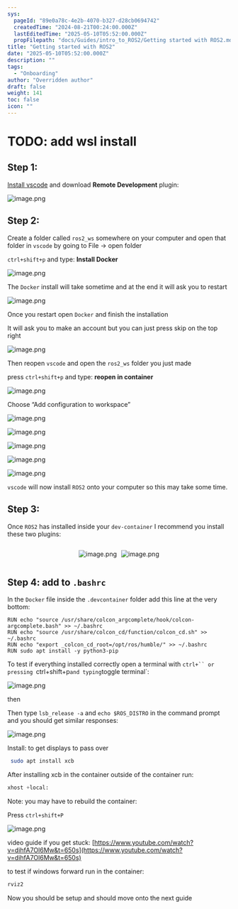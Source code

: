 ```yaml
---
sys:
  pageId: "89e0a78c-4e2b-4070-b327-d28cb0694742"
  createdTime: "2024-08-21T00:24:00.000Z"
  lastEditedTime: "2025-05-10T05:52:00.000Z"
  propFilepath: "docs/Guides/intro_to_ROS2/Getting started with ROS2.md"
title: "Getting started with ROS2"
date: "2025-05-10T05:52:00.000Z"
description: ""
tags:
  - "Onboarding"
author: "Overridden author"
draft: false
weight: 141
toc: false
icon: ""
---
```


# TODO: add wsl install

## Step 1:

[Install vscode](https://code.visualstudio.com/download) and download **Remote Development** plugin:

![image.png](https://prod-files-secure.s3.us-west-2.amazonaws.com/d518164a-d88e-44d1-a4ee-3adb3bd8bce0/efb52993-1881-4a40-b95e-6f020334f022/image.png?X-Amz-Algorithm=AWS4-HMAC-SHA256&X-Amz-Content-Sha256=UNSIGNED-PAYLOAD&X-Amz-Credential=ASIAZI2LB466YESELXO7%2F20250629%2Fus-west-2%2Fs3%2Faws4_request&X-Amz-Date=20250629T090809Z&X-Amz-Expires=3600&X-Amz-Security-Token=IQoJb3JpZ2luX2VjEKn%2F%2F%2F%2F%2F%2F%2F%2F%2F%2FwEaCXVzLXdlc3QtMiJGMEQCIDwMG71At0e32WIDc3AMEb65P3EhDPpLWV4zgFtLMDW6AiBorX9rhV1pMZHzcn0eCsCmOW2xumSJ77d8B2x%2BJHAfYyqIBAii%2F%2F%2F%2F%2F%2F%2F%2F%2F%2F8BEAAaDDYzNzQyMzE4MzgwNSIMPTGcpO9IEB2AzcyBKtwDwAS%2FkZGZpXSCdnJV%2ByysU4MrwPn7F80zQ%2FMqhBD3NXwBqlxmR89t2MJ7GKQC8NaRxG1c7peUdLkesgUNszdjnJr30nMu4%2F2sdZbcPls5lD7CvORIZQZnEQ6usOXGJ8hs5zq4iKh23nQxVhG4jVQ9FukjpvBk4LTRbeFfTND2jZdMxXo8zWtfBKac%2FCAr9vG46kj3Khvypj0YTdp4PVtp5CqqUCwS9M1jpQLRIzOY3L8S%2Fa4uQopNHxL83A8f3i0Ft3JOS0Bz%2FN6d5aHJdSTsyCLO%2BqTWBDzu85uGUunIIwDUgjfAJn%2FIJzxgKaG%2FBczb4Cr9qGx9vCRAezL4%2BVX6WwG7xuH2uNARBL5cpmR8PBfBPL7%2B6E%2F7wp8GwYp9eqrOZkY3N6IqR551sX4yu8lAjhDiUc%2BuRQk%2Bwja%2F0zfWCrShiYo6Al1X0OEw%2BuUxFBB3%2B9ujNl5KudStfzg7ad0oMbJPfMmo6bQO4r6aCapkNwvuUU6wMm8W80OXf7DptBwWJsI1zdzuF419VilKiTUbRIsFf5k45eRkaIL1DQ9keH25UH9BYeFVykfWeI%2FOv46d72Ku0%2Fqg4mtEqgiGLEjh4IbzVADWfH1eoJO7m2kwk9PPPwIOL85qebL4HIEw2ICEwwY6pgHuxXodxMIXjL3r34ESYlDN44zz5Dq7YW5Wns5cf%2FdZYzIl%2B9bi9u7zqw6ln%2F2xV75CO0CapDDFP0HpkFNazmCIUTYcbz6ikvWbGvXAmlgWJLe3Dk5jqD0hSNkgI7wnMKXQwpVpDZo3gop4zVEZfeF5fmO1CGY5qIU7nz6FsUJ%2BA1aUBnmtuQ2dlEJezpbXZ9QlQmrb9q4KUlANVK0K6WIoGo4W%2FJY0&X-Amz-Signature=bf2f8a953b06eb9243f905d085c699b4dfc1e288350dc2e4bb81bb7a544d17b6&X-Amz-SignedHeaders=host&x-amz-checksum-mode=ENABLED&x-id=GetObject)

## Step 2:

Create a folder called `ros2_ws` somewhere on your computer and open that folder in `vscode` by going to File → open folder 

`ctrl+shift+p` and type: **Install Docker**

![image.png](https://prod-files-secure.s3.us-west-2.amazonaws.com/d518164a-d88e-44d1-a4ee-3adb3bd8bce0/2269dc0e-1cd5-47ff-bceb-c04ad9b2eab0/image.png?X-Amz-Algorithm=AWS4-HMAC-SHA256&X-Amz-Content-Sha256=UNSIGNED-PAYLOAD&X-Amz-Credential=ASIAZI2LB466YESELXO7%2F20250629%2Fus-west-2%2Fs3%2Faws4_request&X-Amz-Date=20250629T090809Z&X-Amz-Expires=3600&X-Amz-Security-Token=IQoJb3JpZ2luX2VjEKn%2F%2F%2F%2F%2F%2F%2F%2F%2F%2FwEaCXVzLXdlc3QtMiJGMEQCIDwMG71At0e32WIDc3AMEb65P3EhDPpLWV4zgFtLMDW6AiBorX9rhV1pMZHzcn0eCsCmOW2xumSJ77d8B2x%2BJHAfYyqIBAii%2F%2F%2F%2F%2F%2F%2F%2F%2F%2F8BEAAaDDYzNzQyMzE4MzgwNSIMPTGcpO9IEB2AzcyBKtwDwAS%2FkZGZpXSCdnJV%2ByysU4MrwPn7F80zQ%2FMqhBD3NXwBqlxmR89t2MJ7GKQC8NaRxG1c7peUdLkesgUNszdjnJr30nMu4%2F2sdZbcPls5lD7CvORIZQZnEQ6usOXGJ8hs5zq4iKh23nQxVhG4jVQ9FukjpvBk4LTRbeFfTND2jZdMxXo8zWtfBKac%2FCAr9vG46kj3Khvypj0YTdp4PVtp5CqqUCwS9M1jpQLRIzOY3L8S%2Fa4uQopNHxL83A8f3i0Ft3JOS0Bz%2FN6d5aHJdSTsyCLO%2BqTWBDzu85uGUunIIwDUgjfAJn%2FIJzxgKaG%2FBczb4Cr9qGx9vCRAezL4%2BVX6WwG7xuH2uNARBL5cpmR8PBfBPL7%2B6E%2F7wp8GwYp9eqrOZkY3N6IqR551sX4yu8lAjhDiUc%2BuRQk%2Bwja%2F0zfWCrShiYo6Al1X0OEw%2BuUxFBB3%2B9ujNl5KudStfzg7ad0oMbJPfMmo6bQO4r6aCapkNwvuUU6wMm8W80OXf7DptBwWJsI1zdzuF419VilKiTUbRIsFf5k45eRkaIL1DQ9keH25UH9BYeFVykfWeI%2FOv46d72Ku0%2Fqg4mtEqgiGLEjh4IbzVADWfH1eoJO7m2kwk9PPPwIOL85qebL4HIEw2ICEwwY6pgHuxXodxMIXjL3r34ESYlDN44zz5Dq7YW5Wns5cf%2FdZYzIl%2B9bi9u7zqw6ln%2F2xV75CO0CapDDFP0HpkFNazmCIUTYcbz6ikvWbGvXAmlgWJLe3Dk5jqD0hSNkgI7wnMKXQwpVpDZo3gop4zVEZfeF5fmO1CGY5qIU7nz6FsUJ%2BA1aUBnmtuQ2dlEJezpbXZ9QlQmrb9q4KUlANVK0K6WIoGo4W%2FJY0&X-Amz-Signature=32bf577896a01bd7863f64de199ca22e2979d2d4fe6979e085dcac08988f8e3f&X-Amz-SignedHeaders=host&x-amz-checksum-mode=ENABLED&x-id=GetObject)

The `Docker` install will take sometime and at the end it will ask you to restart

![image.png](https://prod-files-secure.s3.us-west-2.amazonaws.com/d518164a-d88e-44d1-a4ee-3adb3bd8bce0/ed233f78-be33-4b1f-b89c-9c346c0e961e/image.png?X-Amz-Algorithm=AWS4-HMAC-SHA256&X-Amz-Content-Sha256=UNSIGNED-PAYLOAD&X-Amz-Credential=ASIAZI2LB466YESELXO7%2F20250629%2Fus-west-2%2Fs3%2Faws4_request&X-Amz-Date=20250629T090809Z&X-Amz-Expires=3600&X-Amz-Security-Token=IQoJb3JpZ2luX2VjEKn%2F%2F%2F%2F%2F%2F%2F%2F%2F%2FwEaCXVzLXdlc3QtMiJGMEQCIDwMG71At0e32WIDc3AMEb65P3EhDPpLWV4zgFtLMDW6AiBorX9rhV1pMZHzcn0eCsCmOW2xumSJ77d8B2x%2BJHAfYyqIBAii%2F%2F%2F%2F%2F%2F%2F%2F%2F%2F8BEAAaDDYzNzQyMzE4MzgwNSIMPTGcpO9IEB2AzcyBKtwDwAS%2FkZGZpXSCdnJV%2ByysU4MrwPn7F80zQ%2FMqhBD3NXwBqlxmR89t2MJ7GKQC8NaRxG1c7peUdLkesgUNszdjnJr30nMu4%2F2sdZbcPls5lD7CvORIZQZnEQ6usOXGJ8hs5zq4iKh23nQxVhG4jVQ9FukjpvBk4LTRbeFfTND2jZdMxXo8zWtfBKac%2FCAr9vG46kj3Khvypj0YTdp4PVtp5CqqUCwS9M1jpQLRIzOY3L8S%2Fa4uQopNHxL83A8f3i0Ft3JOS0Bz%2FN6d5aHJdSTsyCLO%2BqTWBDzu85uGUunIIwDUgjfAJn%2FIJzxgKaG%2FBczb4Cr9qGx9vCRAezL4%2BVX6WwG7xuH2uNARBL5cpmR8PBfBPL7%2B6E%2F7wp8GwYp9eqrOZkY3N6IqR551sX4yu8lAjhDiUc%2BuRQk%2Bwja%2F0zfWCrShiYo6Al1X0OEw%2BuUxFBB3%2B9ujNl5KudStfzg7ad0oMbJPfMmo6bQO4r6aCapkNwvuUU6wMm8W80OXf7DptBwWJsI1zdzuF419VilKiTUbRIsFf5k45eRkaIL1DQ9keH25UH9BYeFVykfWeI%2FOv46d72Ku0%2Fqg4mtEqgiGLEjh4IbzVADWfH1eoJO7m2kwk9PPPwIOL85qebL4HIEw2ICEwwY6pgHuxXodxMIXjL3r34ESYlDN44zz5Dq7YW5Wns5cf%2FdZYzIl%2B9bi9u7zqw6ln%2F2xV75CO0CapDDFP0HpkFNazmCIUTYcbz6ikvWbGvXAmlgWJLe3Dk5jqD0hSNkgI7wnMKXQwpVpDZo3gop4zVEZfeF5fmO1CGY5qIU7nz6FsUJ%2BA1aUBnmtuQ2dlEJezpbXZ9QlQmrb9q4KUlANVK0K6WIoGo4W%2FJY0&X-Amz-Signature=ab410ad84a0d9a7c05e229dfeb774d0caa05862c9e30bb6d56278ec4f7e57f68&X-Amz-SignedHeaders=host&x-amz-checksum-mode=ENABLED&x-id=GetObject)

Once you restart open `Docker` and finish the installation

It will ask you to make an account but you can just press skip on the top right

![image.png](https://prod-files-secure.s3.us-west-2.amazonaws.com/d518164a-d88e-44d1-a4ee-3adb3bd8bce0/21010ad9-1659-4fd9-9f59-9932a09b2a3d/image.png?X-Amz-Algorithm=AWS4-HMAC-SHA256&X-Amz-Content-Sha256=UNSIGNED-PAYLOAD&X-Amz-Credential=ASIAZI2LB466YESELXO7%2F20250629%2Fus-west-2%2Fs3%2Faws4_request&X-Amz-Date=20250629T090809Z&X-Amz-Expires=3600&X-Amz-Security-Token=IQoJb3JpZ2luX2VjEKn%2F%2F%2F%2F%2F%2F%2F%2F%2F%2FwEaCXVzLXdlc3QtMiJGMEQCIDwMG71At0e32WIDc3AMEb65P3EhDPpLWV4zgFtLMDW6AiBorX9rhV1pMZHzcn0eCsCmOW2xumSJ77d8B2x%2BJHAfYyqIBAii%2F%2F%2F%2F%2F%2F%2F%2F%2F%2F8BEAAaDDYzNzQyMzE4MzgwNSIMPTGcpO9IEB2AzcyBKtwDwAS%2FkZGZpXSCdnJV%2ByysU4MrwPn7F80zQ%2FMqhBD3NXwBqlxmR89t2MJ7GKQC8NaRxG1c7peUdLkesgUNszdjnJr30nMu4%2F2sdZbcPls5lD7CvORIZQZnEQ6usOXGJ8hs5zq4iKh23nQxVhG4jVQ9FukjpvBk4LTRbeFfTND2jZdMxXo8zWtfBKac%2FCAr9vG46kj3Khvypj0YTdp4PVtp5CqqUCwS9M1jpQLRIzOY3L8S%2Fa4uQopNHxL83A8f3i0Ft3JOS0Bz%2FN6d5aHJdSTsyCLO%2BqTWBDzu85uGUunIIwDUgjfAJn%2FIJzxgKaG%2FBczb4Cr9qGx9vCRAezL4%2BVX6WwG7xuH2uNARBL5cpmR8PBfBPL7%2B6E%2F7wp8GwYp9eqrOZkY3N6IqR551sX4yu8lAjhDiUc%2BuRQk%2Bwja%2F0zfWCrShiYo6Al1X0OEw%2BuUxFBB3%2B9ujNl5KudStfzg7ad0oMbJPfMmo6bQO4r6aCapkNwvuUU6wMm8W80OXf7DptBwWJsI1zdzuF419VilKiTUbRIsFf5k45eRkaIL1DQ9keH25UH9BYeFVykfWeI%2FOv46d72Ku0%2Fqg4mtEqgiGLEjh4IbzVADWfH1eoJO7m2kwk9PPPwIOL85qebL4HIEw2ICEwwY6pgHuxXodxMIXjL3r34ESYlDN44zz5Dq7YW5Wns5cf%2FdZYzIl%2B9bi9u7zqw6ln%2F2xV75CO0CapDDFP0HpkFNazmCIUTYcbz6ikvWbGvXAmlgWJLe3Dk5jqD0hSNkgI7wnMKXQwpVpDZo3gop4zVEZfeF5fmO1CGY5qIU7nz6FsUJ%2BA1aUBnmtuQ2dlEJezpbXZ9QlQmrb9q4KUlANVK0K6WIoGo4W%2FJY0&X-Amz-Signature=be859b61388c2460b4acd3a0d62dac1ed0a9f15fd296f43737a069f790b1b4ca&X-Amz-SignedHeaders=host&x-amz-checksum-mode=ENABLED&x-id=GetObject)

Then reopen `vscode` and open the `ros2_ws` folder you just made

press `ctrl+shift+p` and type: **reopen in container**

![image.png](https://prod-files-secure.s3.us-west-2.amazonaws.com/d518164a-d88e-44d1-a4ee-3adb3bd8bce0/4e93b8c2-41ad-488c-8095-c74205196118/image.png?X-Amz-Algorithm=AWS4-HMAC-SHA256&X-Amz-Content-Sha256=UNSIGNED-PAYLOAD&X-Amz-Credential=ASIAZI2LB466YESELXO7%2F20250629%2Fus-west-2%2Fs3%2Faws4_request&X-Amz-Date=20250629T090809Z&X-Amz-Expires=3600&X-Amz-Security-Token=IQoJb3JpZ2luX2VjEKn%2F%2F%2F%2F%2F%2F%2F%2F%2F%2FwEaCXVzLXdlc3QtMiJGMEQCIDwMG71At0e32WIDc3AMEb65P3EhDPpLWV4zgFtLMDW6AiBorX9rhV1pMZHzcn0eCsCmOW2xumSJ77d8B2x%2BJHAfYyqIBAii%2F%2F%2F%2F%2F%2F%2F%2F%2F%2F8BEAAaDDYzNzQyMzE4MzgwNSIMPTGcpO9IEB2AzcyBKtwDwAS%2FkZGZpXSCdnJV%2ByysU4MrwPn7F80zQ%2FMqhBD3NXwBqlxmR89t2MJ7GKQC8NaRxG1c7peUdLkesgUNszdjnJr30nMu4%2F2sdZbcPls5lD7CvORIZQZnEQ6usOXGJ8hs5zq4iKh23nQxVhG4jVQ9FukjpvBk4LTRbeFfTND2jZdMxXo8zWtfBKac%2FCAr9vG46kj3Khvypj0YTdp4PVtp5CqqUCwS9M1jpQLRIzOY3L8S%2Fa4uQopNHxL83A8f3i0Ft3JOS0Bz%2FN6d5aHJdSTsyCLO%2BqTWBDzu85uGUunIIwDUgjfAJn%2FIJzxgKaG%2FBczb4Cr9qGx9vCRAezL4%2BVX6WwG7xuH2uNARBL5cpmR8PBfBPL7%2B6E%2F7wp8GwYp9eqrOZkY3N6IqR551sX4yu8lAjhDiUc%2BuRQk%2Bwja%2F0zfWCrShiYo6Al1X0OEw%2BuUxFBB3%2B9ujNl5KudStfzg7ad0oMbJPfMmo6bQO4r6aCapkNwvuUU6wMm8W80OXf7DptBwWJsI1zdzuF419VilKiTUbRIsFf5k45eRkaIL1DQ9keH25UH9BYeFVykfWeI%2FOv46d72Ku0%2Fqg4mtEqgiGLEjh4IbzVADWfH1eoJO7m2kwk9PPPwIOL85qebL4HIEw2ICEwwY6pgHuxXodxMIXjL3r34ESYlDN44zz5Dq7YW5Wns5cf%2FdZYzIl%2B9bi9u7zqw6ln%2F2xV75CO0CapDDFP0HpkFNazmCIUTYcbz6ikvWbGvXAmlgWJLe3Dk5jqD0hSNkgI7wnMKXQwpVpDZo3gop4zVEZfeF5fmO1CGY5qIU7nz6FsUJ%2BA1aUBnmtuQ2dlEJezpbXZ9QlQmrb9q4KUlANVK0K6WIoGo4W%2FJY0&X-Amz-Signature=c4435cb61971d24a62542998e62946763d9879982d42b96f6c558cd9e3df662d&X-Amz-SignedHeaders=host&x-amz-checksum-mode=ENABLED&x-id=GetObject)

Choose “Add configuration to workspace”

![image.png](https://prod-files-secure.s3.us-west-2.amazonaws.com/d518164a-d88e-44d1-a4ee-3adb3bd8bce0/9560b282-5060-4989-ba37-97e7b2c22476/image.png?X-Amz-Algorithm=AWS4-HMAC-SHA256&X-Amz-Content-Sha256=UNSIGNED-PAYLOAD&X-Amz-Credential=ASIAZI2LB466YESELXO7%2F20250629%2Fus-west-2%2Fs3%2Faws4_request&X-Amz-Date=20250629T090809Z&X-Amz-Expires=3600&X-Amz-Security-Token=IQoJb3JpZ2luX2VjEKn%2F%2F%2F%2F%2F%2F%2F%2F%2F%2FwEaCXVzLXdlc3QtMiJGMEQCIDwMG71At0e32WIDc3AMEb65P3EhDPpLWV4zgFtLMDW6AiBorX9rhV1pMZHzcn0eCsCmOW2xumSJ77d8B2x%2BJHAfYyqIBAii%2F%2F%2F%2F%2F%2F%2F%2F%2F%2F8BEAAaDDYzNzQyMzE4MzgwNSIMPTGcpO9IEB2AzcyBKtwDwAS%2FkZGZpXSCdnJV%2ByysU4MrwPn7F80zQ%2FMqhBD3NXwBqlxmR89t2MJ7GKQC8NaRxG1c7peUdLkesgUNszdjnJr30nMu4%2F2sdZbcPls5lD7CvORIZQZnEQ6usOXGJ8hs5zq4iKh23nQxVhG4jVQ9FukjpvBk4LTRbeFfTND2jZdMxXo8zWtfBKac%2FCAr9vG46kj3Khvypj0YTdp4PVtp5CqqUCwS9M1jpQLRIzOY3L8S%2Fa4uQopNHxL83A8f3i0Ft3JOS0Bz%2FN6d5aHJdSTsyCLO%2BqTWBDzu85uGUunIIwDUgjfAJn%2FIJzxgKaG%2FBczb4Cr9qGx9vCRAezL4%2BVX6WwG7xuH2uNARBL5cpmR8PBfBPL7%2B6E%2F7wp8GwYp9eqrOZkY3N6IqR551sX4yu8lAjhDiUc%2BuRQk%2Bwja%2F0zfWCrShiYo6Al1X0OEw%2BuUxFBB3%2B9ujNl5KudStfzg7ad0oMbJPfMmo6bQO4r6aCapkNwvuUU6wMm8W80OXf7DptBwWJsI1zdzuF419VilKiTUbRIsFf5k45eRkaIL1DQ9keH25UH9BYeFVykfWeI%2FOv46d72Ku0%2Fqg4mtEqgiGLEjh4IbzVADWfH1eoJO7m2kwk9PPPwIOL85qebL4HIEw2ICEwwY6pgHuxXodxMIXjL3r34ESYlDN44zz5Dq7YW5Wns5cf%2FdZYzIl%2B9bi9u7zqw6ln%2F2xV75CO0CapDDFP0HpkFNazmCIUTYcbz6ikvWbGvXAmlgWJLe3Dk5jqD0hSNkgI7wnMKXQwpVpDZo3gop4zVEZfeF5fmO1CGY5qIU7nz6FsUJ%2BA1aUBnmtuQ2dlEJezpbXZ9QlQmrb9q4KUlANVK0K6WIoGo4W%2FJY0&X-Amz-Signature=90c631b0d594a49e716eeb27d6426db559a290c5998450bf4ad84b318697e569&X-Amz-SignedHeaders=host&x-amz-checksum-mode=ENABLED&x-id=GetObject)

![image.png](https://prod-files-secure.s3.us-west-2.amazonaws.com/d518164a-d88e-44d1-a4ee-3adb3bd8bce0/2ee63f81-886b-48e8-a553-dc6e5eac99e4/image.png?X-Amz-Algorithm=AWS4-HMAC-SHA256&X-Amz-Content-Sha256=UNSIGNED-PAYLOAD&X-Amz-Credential=ASIAZI2LB466YESELXO7%2F20250629%2Fus-west-2%2Fs3%2Faws4_request&X-Amz-Date=20250629T090809Z&X-Amz-Expires=3600&X-Amz-Security-Token=IQoJb3JpZ2luX2VjEKn%2F%2F%2F%2F%2F%2F%2F%2F%2F%2FwEaCXVzLXdlc3QtMiJGMEQCIDwMG71At0e32WIDc3AMEb65P3EhDPpLWV4zgFtLMDW6AiBorX9rhV1pMZHzcn0eCsCmOW2xumSJ77d8B2x%2BJHAfYyqIBAii%2F%2F%2F%2F%2F%2F%2F%2F%2F%2F8BEAAaDDYzNzQyMzE4MzgwNSIMPTGcpO9IEB2AzcyBKtwDwAS%2FkZGZpXSCdnJV%2ByysU4MrwPn7F80zQ%2FMqhBD3NXwBqlxmR89t2MJ7GKQC8NaRxG1c7peUdLkesgUNszdjnJr30nMu4%2F2sdZbcPls5lD7CvORIZQZnEQ6usOXGJ8hs5zq4iKh23nQxVhG4jVQ9FukjpvBk4LTRbeFfTND2jZdMxXo8zWtfBKac%2FCAr9vG46kj3Khvypj0YTdp4PVtp5CqqUCwS9M1jpQLRIzOY3L8S%2Fa4uQopNHxL83A8f3i0Ft3JOS0Bz%2FN6d5aHJdSTsyCLO%2BqTWBDzu85uGUunIIwDUgjfAJn%2FIJzxgKaG%2FBczb4Cr9qGx9vCRAezL4%2BVX6WwG7xuH2uNARBL5cpmR8PBfBPL7%2B6E%2F7wp8GwYp9eqrOZkY3N6IqR551sX4yu8lAjhDiUc%2BuRQk%2Bwja%2F0zfWCrShiYo6Al1X0OEw%2BuUxFBB3%2B9ujNl5KudStfzg7ad0oMbJPfMmo6bQO4r6aCapkNwvuUU6wMm8W80OXf7DptBwWJsI1zdzuF419VilKiTUbRIsFf5k45eRkaIL1DQ9keH25UH9BYeFVykfWeI%2FOv46d72Ku0%2Fqg4mtEqgiGLEjh4IbzVADWfH1eoJO7m2kwk9PPPwIOL85qebL4HIEw2ICEwwY6pgHuxXodxMIXjL3r34ESYlDN44zz5Dq7YW5Wns5cf%2FdZYzIl%2B9bi9u7zqw6ln%2F2xV75CO0CapDDFP0HpkFNazmCIUTYcbz6ikvWbGvXAmlgWJLe3Dk5jqD0hSNkgI7wnMKXQwpVpDZo3gop4zVEZfeF5fmO1CGY5qIU7nz6FsUJ%2BA1aUBnmtuQ2dlEJezpbXZ9QlQmrb9q4KUlANVK0K6WIoGo4W%2FJY0&X-Amz-Signature=823cce37d76ba66b1c29a74a7144b31fba03ea243decc55c54c057073cc58ffa&X-Amz-SignedHeaders=host&x-amz-checksum-mode=ENABLED&x-id=GetObject)

![image.png](https://prod-files-secure.s3.us-west-2.amazonaws.com/d518164a-d88e-44d1-a4ee-3adb3bd8bce0/ae1580b2-b048-407e-aed9-b584224a7a04/image.png?X-Amz-Algorithm=AWS4-HMAC-SHA256&X-Amz-Content-Sha256=UNSIGNED-PAYLOAD&X-Amz-Credential=ASIAZI2LB466YESELXO7%2F20250629%2Fus-west-2%2Fs3%2Faws4_request&X-Amz-Date=20250629T090809Z&X-Amz-Expires=3600&X-Amz-Security-Token=IQoJb3JpZ2luX2VjEKn%2F%2F%2F%2F%2F%2F%2F%2F%2F%2FwEaCXVzLXdlc3QtMiJGMEQCIDwMG71At0e32WIDc3AMEb65P3EhDPpLWV4zgFtLMDW6AiBorX9rhV1pMZHzcn0eCsCmOW2xumSJ77d8B2x%2BJHAfYyqIBAii%2F%2F%2F%2F%2F%2F%2F%2F%2F%2F8BEAAaDDYzNzQyMzE4MzgwNSIMPTGcpO9IEB2AzcyBKtwDwAS%2FkZGZpXSCdnJV%2ByysU4MrwPn7F80zQ%2FMqhBD3NXwBqlxmR89t2MJ7GKQC8NaRxG1c7peUdLkesgUNszdjnJr30nMu4%2F2sdZbcPls5lD7CvORIZQZnEQ6usOXGJ8hs5zq4iKh23nQxVhG4jVQ9FukjpvBk4LTRbeFfTND2jZdMxXo8zWtfBKac%2FCAr9vG46kj3Khvypj0YTdp4PVtp5CqqUCwS9M1jpQLRIzOY3L8S%2Fa4uQopNHxL83A8f3i0Ft3JOS0Bz%2FN6d5aHJdSTsyCLO%2BqTWBDzu85uGUunIIwDUgjfAJn%2FIJzxgKaG%2FBczb4Cr9qGx9vCRAezL4%2BVX6WwG7xuH2uNARBL5cpmR8PBfBPL7%2B6E%2F7wp8GwYp9eqrOZkY3N6IqR551sX4yu8lAjhDiUc%2BuRQk%2Bwja%2F0zfWCrShiYo6Al1X0OEw%2BuUxFBB3%2B9ujNl5KudStfzg7ad0oMbJPfMmo6bQO4r6aCapkNwvuUU6wMm8W80OXf7DptBwWJsI1zdzuF419VilKiTUbRIsFf5k45eRkaIL1DQ9keH25UH9BYeFVykfWeI%2FOv46d72Ku0%2Fqg4mtEqgiGLEjh4IbzVADWfH1eoJO7m2kwk9PPPwIOL85qebL4HIEw2ICEwwY6pgHuxXodxMIXjL3r34ESYlDN44zz5Dq7YW5Wns5cf%2FdZYzIl%2B9bi9u7zqw6ln%2F2xV75CO0CapDDFP0HpkFNazmCIUTYcbz6ikvWbGvXAmlgWJLe3Dk5jqD0hSNkgI7wnMKXQwpVpDZo3gop4zVEZfeF5fmO1CGY5qIU7nz6FsUJ%2BA1aUBnmtuQ2dlEJezpbXZ9QlQmrb9q4KUlANVK0K6WIoGo4W%2FJY0&X-Amz-Signature=29160da355a2cdb1397051e657f4ebcd637d1d56c23500574227a4c1c6805823&X-Amz-SignedHeaders=host&x-amz-checksum-mode=ENABLED&x-id=GetObject)

![image.png](https://prod-files-secure.s3.us-west-2.amazonaws.com/d518164a-d88e-44d1-a4ee-3adb3bd8bce0/53255b28-f75e-430f-b9e3-c0ac8577e42b/image.png?X-Amz-Algorithm=AWS4-HMAC-SHA256&X-Amz-Content-Sha256=UNSIGNED-PAYLOAD&X-Amz-Credential=ASIAZI2LB466YESELXO7%2F20250629%2Fus-west-2%2Fs3%2Faws4_request&X-Amz-Date=20250629T090809Z&X-Amz-Expires=3600&X-Amz-Security-Token=IQoJb3JpZ2luX2VjEKn%2F%2F%2F%2F%2F%2F%2F%2F%2F%2FwEaCXVzLXdlc3QtMiJGMEQCIDwMG71At0e32WIDc3AMEb65P3EhDPpLWV4zgFtLMDW6AiBorX9rhV1pMZHzcn0eCsCmOW2xumSJ77d8B2x%2BJHAfYyqIBAii%2F%2F%2F%2F%2F%2F%2F%2F%2F%2F8BEAAaDDYzNzQyMzE4MzgwNSIMPTGcpO9IEB2AzcyBKtwDwAS%2FkZGZpXSCdnJV%2ByysU4MrwPn7F80zQ%2FMqhBD3NXwBqlxmR89t2MJ7GKQC8NaRxG1c7peUdLkesgUNszdjnJr30nMu4%2F2sdZbcPls5lD7CvORIZQZnEQ6usOXGJ8hs5zq4iKh23nQxVhG4jVQ9FukjpvBk4LTRbeFfTND2jZdMxXo8zWtfBKac%2FCAr9vG46kj3Khvypj0YTdp4PVtp5CqqUCwS9M1jpQLRIzOY3L8S%2Fa4uQopNHxL83A8f3i0Ft3JOS0Bz%2FN6d5aHJdSTsyCLO%2BqTWBDzu85uGUunIIwDUgjfAJn%2FIJzxgKaG%2FBczb4Cr9qGx9vCRAezL4%2BVX6WwG7xuH2uNARBL5cpmR8PBfBPL7%2B6E%2F7wp8GwYp9eqrOZkY3N6IqR551sX4yu8lAjhDiUc%2BuRQk%2Bwja%2F0zfWCrShiYo6Al1X0OEw%2BuUxFBB3%2B9ujNl5KudStfzg7ad0oMbJPfMmo6bQO4r6aCapkNwvuUU6wMm8W80OXf7DptBwWJsI1zdzuF419VilKiTUbRIsFf5k45eRkaIL1DQ9keH25UH9BYeFVykfWeI%2FOv46d72Ku0%2Fqg4mtEqgiGLEjh4IbzVADWfH1eoJO7m2kwk9PPPwIOL85qebL4HIEw2ICEwwY6pgHuxXodxMIXjL3r34ESYlDN44zz5Dq7YW5Wns5cf%2FdZYzIl%2B9bi9u7zqw6ln%2F2xV75CO0CapDDFP0HpkFNazmCIUTYcbz6ikvWbGvXAmlgWJLe3Dk5jqD0hSNkgI7wnMKXQwpVpDZo3gop4zVEZfeF5fmO1CGY5qIU7nz6FsUJ%2BA1aUBnmtuQ2dlEJezpbXZ9QlQmrb9q4KUlANVK0K6WIoGo4W%2FJY0&X-Amz-Signature=abe53594ae63780b49c1bf2f7c8fd8c54710d68050bc095af6e6452e57b26886&X-Amz-SignedHeaders=host&x-amz-checksum-mode=ENABLED&x-id=GetObject)

![image.png](https://prod-files-secure.s3.us-west-2.amazonaws.com/d518164a-d88e-44d1-a4ee-3adb3bd8bce0/7c562767-5af9-4ffb-97d1-327bcdf4ee00/image.png?X-Amz-Algorithm=AWS4-HMAC-SHA256&X-Amz-Content-Sha256=UNSIGNED-PAYLOAD&X-Amz-Credential=ASIAZI2LB466YESELXO7%2F20250629%2Fus-west-2%2Fs3%2Faws4_request&X-Amz-Date=20250629T090809Z&X-Amz-Expires=3600&X-Amz-Security-Token=IQoJb3JpZ2luX2VjEKn%2F%2F%2F%2F%2F%2F%2F%2F%2F%2FwEaCXVzLXdlc3QtMiJGMEQCIDwMG71At0e32WIDc3AMEb65P3EhDPpLWV4zgFtLMDW6AiBorX9rhV1pMZHzcn0eCsCmOW2xumSJ77d8B2x%2BJHAfYyqIBAii%2F%2F%2F%2F%2F%2F%2F%2F%2F%2F8BEAAaDDYzNzQyMzE4MzgwNSIMPTGcpO9IEB2AzcyBKtwDwAS%2FkZGZpXSCdnJV%2ByysU4MrwPn7F80zQ%2FMqhBD3NXwBqlxmR89t2MJ7GKQC8NaRxG1c7peUdLkesgUNszdjnJr30nMu4%2F2sdZbcPls5lD7CvORIZQZnEQ6usOXGJ8hs5zq4iKh23nQxVhG4jVQ9FukjpvBk4LTRbeFfTND2jZdMxXo8zWtfBKac%2FCAr9vG46kj3Khvypj0YTdp4PVtp5CqqUCwS9M1jpQLRIzOY3L8S%2Fa4uQopNHxL83A8f3i0Ft3JOS0Bz%2FN6d5aHJdSTsyCLO%2BqTWBDzu85uGUunIIwDUgjfAJn%2FIJzxgKaG%2FBczb4Cr9qGx9vCRAezL4%2BVX6WwG7xuH2uNARBL5cpmR8PBfBPL7%2B6E%2F7wp8GwYp9eqrOZkY3N6IqR551sX4yu8lAjhDiUc%2BuRQk%2Bwja%2F0zfWCrShiYo6Al1X0OEw%2BuUxFBB3%2B9ujNl5KudStfzg7ad0oMbJPfMmo6bQO4r6aCapkNwvuUU6wMm8W80OXf7DptBwWJsI1zdzuF419VilKiTUbRIsFf5k45eRkaIL1DQ9keH25UH9BYeFVykfWeI%2FOv46d72Ku0%2Fqg4mtEqgiGLEjh4IbzVADWfH1eoJO7m2kwk9PPPwIOL85qebL4HIEw2ICEwwY6pgHuxXodxMIXjL3r34ESYlDN44zz5Dq7YW5Wns5cf%2FdZYzIl%2B9bi9u7zqw6ln%2F2xV75CO0CapDDFP0HpkFNazmCIUTYcbz6ikvWbGvXAmlgWJLe3Dk5jqD0hSNkgI7wnMKXQwpVpDZo3gop4zVEZfeF5fmO1CGY5qIU7nz6FsUJ%2BA1aUBnmtuQ2dlEJezpbXZ9QlQmrb9q4KUlANVK0K6WIoGo4W%2FJY0&X-Amz-Signature=6cd8f01bdbcca7537aa8d7e6684edfb93d98574fd6b37f59f637f5f350a8f67d&X-Amz-SignedHeaders=host&x-amz-checksum-mode=ENABLED&x-id=GetObject)

`vscode` will now install `ROS2` onto your computer so this may take some time.

## Step 3:

Once `ROS2` has installed inside your `dev-container` I recommend you install these two plugins:

<div style="display: flex;flex-direction: row; column-gap:10px; max-width: 630px;justify-content: center;">
<div>

![image.png](https://prod-files-secure.s3.us-west-2.amazonaws.com/d518164a-d88e-44d1-a4ee-3adb3bd8bce0/3fc3d550-5a54-4ba1-ba6b-faa01cdb7369/image.png?X-Amz-Algorithm=AWS4-HMAC-SHA256&X-Amz-Content-Sha256=UNSIGNED-PAYLOAD&X-Amz-Credential=ASIAZI2LB4663HAWOQES%2F20250629%2Fus-west-2%2Fs3%2Faws4_request&X-Amz-Date=20250629T090811Z&X-Amz-Expires=3600&X-Amz-Security-Token=IQoJb3JpZ2luX2VjEKn%2F%2F%2F%2F%2F%2F%2F%2F%2F%2FwEaCXVzLXdlc3QtMiJHMEUCIA7Og1nne%2BPYlU%2BbdviGgJNQEOiG9%2BAFsX4wsoidcvPXAiEAo2oTZoypwcgWuTCyyC5jiiTOlM7g2zPVwdoYx3UAXhcqiAQIov%2F%2F%2F%2F%2F%2F%2F%2F%2F%2FARAAGgw2Mzc0MjMxODM4MDUiDKzVLPh%2BDbKS6f4imyrcA6bL2mYm7cbGNnuQX%2F%2BU4v2Dz49YdGkYGUWbPBGI0PyEHSksensLPBstsuwSZrqau%2BpSty5B7nUnHJV7CBjeZbzw1Tv0byyw3fjQPuPQKTDT3pWINwiz%2FgysxbQ3EdG4lOtf2wVkLkRUdwRQNUjcEhzqp3oevlApUqClIlv8hDTyvEljexIe%2F8LG%2BXdygcO7J6xgS2YEKTl4nLUzTsaObO%2BYmV38A3v0T%2F%2FhQwN6TfMfAebZZMePz1nAq2AlGMZ6k9XTbveq9MJkJsb7eHxTvMZ7zyaCnG28C7w%2Fu1FekZvW2Aj7gyuBzn9DU5CwX5PnrkWfs1CImKYbF85%2B7nqGNhLIlIayNUr4X7RpLGwLaMPC6WuUuGJbGnQ2kSv%2F69jMYDeo%2F0ar0SdhxUHAhfo640FQL0LDI%2BsQVhNSvQZDfa3%2FwEjk7LbTRFBl4pmHpoohWRx1jpbM2xgAjti1SE%2Fi8qao%2B%2BpjN72uG38Ezu5Ns8V%2BBqrfsfyf4R6MS75TZQ6eb6JfrcdgZX46xeZF%2FXMl0N323b9mtaLW%2F4A7Mel%2BXEGzOi%2BZ%2FoDL9acxT2Olhvc69ER33Y0N9ub4057Qf%2BWtDqzVuVqDaF%2FCylMQoMYk8xYDC1THKt4wUZ%2Bu%2F2wLMK%2BAhMMGOqUBtCvwyoY%2F5zC%2BtFtqX8cU8DM9wRcWGkHeLmUgYmvjAF%2F%2FuuDdESBKPtDypg9%2FSlAynyI5dofcBL9j%2B8zcfF2p%2FqUloV1G7vZyzh3qcyXZsXHrhnY3l9O7W4mMhuGAzYYsh2HkDDd4F0NoYvMlssPQtexZgZNmBrbpZvU%2BL4wiTV6k4%2BZfdDYnp%2F9Eu38zJCYieVD8h3hkCFo5b2qU%2BjGqtpWGcxbg&X-Amz-Signature=123bb90d613a8f508174e019e9a895ab5020b879f942e7510f2b8ee199ce4bd6&X-Amz-SignedHeaders=host&x-amz-checksum-mode=ENABLED&x-id=GetObject)

</div>
<div>

![image.png](https://prod-files-secure.s3.us-west-2.amazonaws.com/d518164a-d88e-44d1-a4ee-3adb3bd8bce0/d994cc66-13c2-4093-a5a3-f84cf4601a82/image.png?X-Amz-Algorithm=AWS4-HMAC-SHA256&X-Amz-Content-Sha256=UNSIGNED-PAYLOAD&X-Amz-Credential=ASIAZI2LB4665VRCUQD4%2F20250629%2Fus-west-2%2Fs3%2Faws4_request&X-Amz-Date=20250629T090811Z&X-Amz-Expires=3600&X-Amz-Security-Token=IQoJb3JpZ2luX2VjEKn%2F%2F%2F%2F%2F%2F%2F%2F%2F%2FwEaCXVzLXdlc3QtMiJIMEYCIQCrIQ6KFnPY40crwu%2B6nuzi%2B%2BjuD2dVc7jyVBdPaoXFMwIhANr2c%2BRDAzFGXlbpMHz26yHct%2FB74k6KRzhJE%2BfRoJRYKogECKL%2F%2F%2F%2F%2F%2F%2F%2F%2F%2FwEQABoMNjM3NDIzMTgzODA1Igx%2FTOPdqbfBB3Fzmb8q3ANGMl%2FY8oq%2BImQ43f97HMs7OCgdIjRJmBNgVGT2nI0Sj6ccJAozyzS83%2B5NZW0CEnLNR0ESe2OVYz0A8UlXitpXjgQTPJzzrq3%2FxhsmU0rtMP7Xwon2p%2Bg7fFXnvyUkG813BRCbCGgKBpHWBJbhWnzbJW%2BIy1nY%2FZQ%2BSx3ANXt6mg4jod0dIsE59PkfMdibKPDZhxU4J0P5WUqq0q3UBXo12d4b%2F2hnjmsGoxb5Cwq%2FvTpsLXSYWlk%2FabTXJF9iF9Pl8OdPkFW6NMSFeCzElWfzfRFpeOeBpZpG%2FANyws1DGx7frcgpa0YakJ%2Ba9kw6D1Ykw4mkMS5jSvcxx6p7vk6wUqiCz8NcB4qDpk39OSWWgL0RlkunDoyXnQEyeH1noJCE%2Bm%2BbgLr5kCXqqzcYHO%2FydcqD9VGcXVYa70S%2FUUZql2UZEmMsO2c4YOdzpW974imBEl%2BEri7jA1F06ndFzjQy0tI0uD2OstYqDzG1rXv1ckN7a%2FVUKCumlk%2BiDqtqYyWsCcNqsPdV8y3joXjtZlqdJq7KKaTcbDd7yt%2Bq%2B7cGfhnF11eyoCwAtxNd5P6hRh%2F3EsS2oJXiKwm9R2xn39y2DF1W1Kp9F7Kr4Ao9zo%2Bj%2FS1aSpli76BC4E0nwjC7gITDBjqkAdLTvhoACRIOUDAxU%2BoOyk7n4u1xS%2F00b2TUfb970F7iS2Z%2F1p6Z5V46x0vTcKOe5RzK1UQbhWl%2FJCrOXp5CNYWW5WflQDOqUtMavKBSKI2mQGmXAoovttxvCsFemnqdQQOgaVzKPJfryDibbgza0bZdMHxz9dXYaGhCCB9hdcud4AbL4OP28sdaVcR70kCmAnFULlSF5Hms4BNOFN6SQ0Y%2BKkry&X-Amz-Signature=f789ced545d4bbbe1cdad76da3339fa5ef79f789edc84819e0ca2611b3ea685e&X-Amz-SignedHeaders=host&x-amz-checksum-mode=ENABLED&x-id=GetObject)

</div>
</div>

## Step 4: add to `.bashrc`

In the `Docker` file inside the `.devcontainer` folder add this line at the very bottom: 

```docker
RUN echo "source /usr/share/colcon_argcomplete/hook/colcon-argcomplete.bash" >> ~/.bashrc
RUN echo "source /usr/share/colcon_cd/function/colcon_cd.sh" >> ~/.bashrc
RUN echo "export _colcon_cd_root=/opt/ros/humble/" >> ~/.bashrc
RUN sudo apt install -y python3-pip 
```

To test if everything installed correctly open a terminal with `ctrl+`` or pressing `ctrl+shift+p` and typing `toggle terminal`:

![image.png](https://prod-files-secure.s3.us-west-2.amazonaws.com/d518164a-d88e-44d1-a4ee-3adb3bd8bce0/6a4943d8-b04e-4c02-9a58-775f3384d1a5/image.png?X-Amz-Algorithm=AWS4-HMAC-SHA256&X-Amz-Content-Sha256=UNSIGNED-PAYLOAD&X-Amz-Credential=ASIAZI2LB466YESELXO7%2F20250629%2Fus-west-2%2Fs3%2Faws4_request&X-Amz-Date=20250629T090810Z&X-Amz-Expires=3600&X-Amz-Security-Token=IQoJb3JpZ2luX2VjEKn%2F%2F%2F%2F%2F%2F%2F%2F%2F%2FwEaCXVzLXdlc3QtMiJGMEQCIDwMG71At0e32WIDc3AMEb65P3EhDPpLWV4zgFtLMDW6AiBorX9rhV1pMZHzcn0eCsCmOW2xumSJ77d8B2x%2BJHAfYyqIBAii%2F%2F%2F%2F%2F%2F%2F%2F%2F%2F8BEAAaDDYzNzQyMzE4MzgwNSIMPTGcpO9IEB2AzcyBKtwDwAS%2FkZGZpXSCdnJV%2ByysU4MrwPn7F80zQ%2FMqhBD3NXwBqlxmR89t2MJ7GKQC8NaRxG1c7peUdLkesgUNszdjnJr30nMu4%2F2sdZbcPls5lD7CvORIZQZnEQ6usOXGJ8hs5zq4iKh23nQxVhG4jVQ9FukjpvBk4LTRbeFfTND2jZdMxXo8zWtfBKac%2FCAr9vG46kj3Khvypj0YTdp4PVtp5CqqUCwS9M1jpQLRIzOY3L8S%2Fa4uQopNHxL83A8f3i0Ft3JOS0Bz%2FN6d5aHJdSTsyCLO%2BqTWBDzu85uGUunIIwDUgjfAJn%2FIJzxgKaG%2FBczb4Cr9qGx9vCRAezL4%2BVX6WwG7xuH2uNARBL5cpmR8PBfBPL7%2B6E%2F7wp8GwYp9eqrOZkY3N6IqR551sX4yu8lAjhDiUc%2BuRQk%2Bwja%2F0zfWCrShiYo6Al1X0OEw%2BuUxFBB3%2B9ujNl5KudStfzg7ad0oMbJPfMmo6bQO4r6aCapkNwvuUU6wMm8W80OXf7DptBwWJsI1zdzuF419VilKiTUbRIsFf5k45eRkaIL1DQ9keH25UH9BYeFVykfWeI%2FOv46d72Ku0%2Fqg4mtEqgiGLEjh4IbzVADWfH1eoJO7m2kwk9PPPwIOL85qebL4HIEw2ICEwwY6pgHuxXodxMIXjL3r34ESYlDN44zz5Dq7YW5Wns5cf%2FdZYzIl%2B9bi9u7zqw6ln%2F2xV75CO0CapDDFP0HpkFNazmCIUTYcbz6ikvWbGvXAmlgWJLe3Dk5jqD0hSNkgI7wnMKXQwpVpDZo3gop4zVEZfeF5fmO1CGY5qIU7nz6FsUJ%2BA1aUBnmtuQ2dlEJezpbXZ9QlQmrb9q4KUlANVK0K6WIoGo4W%2FJY0&X-Amz-Signature=234c54dda264551838fa3588fda4774046123b09f0a9b44e1e698dffc1e72b23&X-Amz-SignedHeaders=host&x-amz-checksum-mode=ENABLED&x-id=GetObject)

then 

Then type `lsb_release -a` and `echo $ROS_DISTRO` in the command prompt and you should get similar responses:

![image.png](https://prod-files-secure.s3.us-west-2.amazonaws.com/d518164a-d88e-44d1-a4ee-3adb3bd8bce0/3e635dec-a805-4e85-8b9e-d000e5b71a4e/image.png?X-Amz-Algorithm=AWS4-HMAC-SHA256&X-Amz-Content-Sha256=UNSIGNED-PAYLOAD&X-Amz-Credential=ASIAZI2LB466YESELXO7%2F20250629%2Fus-west-2%2Fs3%2Faws4_request&X-Amz-Date=20250629T090810Z&X-Amz-Expires=3600&X-Amz-Security-Token=IQoJb3JpZ2luX2VjEKn%2F%2F%2F%2F%2F%2F%2F%2F%2F%2FwEaCXVzLXdlc3QtMiJGMEQCIDwMG71At0e32WIDc3AMEb65P3EhDPpLWV4zgFtLMDW6AiBorX9rhV1pMZHzcn0eCsCmOW2xumSJ77d8B2x%2BJHAfYyqIBAii%2F%2F%2F%2F%2F%2F%2F%2F%2F%2F8BEAAaDDYzNzQyMzE4MzgwNSIMPTGcpO9IEB2AzcyBKtwDwAS%2FkZGZpXSCdnJV%2ByysU4MrwPn7F80zQ%2FMqhBD3NXwBqlxmR89t2MJ7GKQC8NaRxG1c7peUdLkesgUNszdjnJr30nMu4%2F2sdZbcPls5lD7CvORIZQZnEQ6usOXGJ8hs5zq4iKh23nQxVhG4jVQ9FukjpvBk4LTRbeFfTND2jZdMxXo8zWtfBKac%2FCAr9vG46kj3Khvypj0YTdp4PVtp5CqqUCwS9M1jpQLRIzOY3L8S%2Fa4uQopNHxL83A8f3i0Ft3JOS0Bz%2FN6d5aHJdSTsyCLO%2BqTWBDzu85uGUunIIwDUgjfAJn%2FIJzxgKaG%2FBczb4Cr9qGx9vCRAezL4%2BVX6WwG7xuH2uNARBL5cpmR8PBfBPL7%2B6E%2F7wp8GwYp9eqrOZkY3N6IqR551sX4yu8lAjhDiUc%2BuRQk%2Bwja%2F0zfWCrShiYo6Al1X0OEw%2BuUxFBB3%2B9ujNl5KudStfzg7ad0oMbJPfMmo6bQO4r6aCapkNwvuUU6wMm8W80OXf7DptBwWJsI1zdzuF419VilKiTUbRIsFf5k45eRkaIL1DQ9keH25UH9BYeFVykfWeI%2FOv46d72Ku0%2Fqg4mtEqgiGLEjh4IbzVADWfH1eoJO7m2kwk9PPPwIOL85qebL4HIEw2ICEwwY6pgHuxXodxMIXjL3r34ESYlDN44zz5Dq7YW5Wns5cf%2FdZYzIl%2B9bi9u7zqw6ln%2F2xV75CO0CapDDFP0HpkFNazmCIUTYcbz6ikvWbGvXAmlgWJLe3Dk5jqD0hSNkgI7wnMKXQwpVpDZo3gop4zVEZfeF5fmO1CGY5qIU7nz6FsUJ%2BA1aUBnmtuQ2dlEJezpbXZ9QlQmrb9q4KUlANVK0K6WIoGo4W%2FJY0&X-Amz-Signature=a6c21549d12869b62175af606d0c30db248ac812b7518cd9c909358e1e9cffbb&X-Amz-SignedHeaders=host&x-amz-checksum-mode=ENABLED&x-id=GetObject)

Install:  to get displays to pass over

```bash
 sudo apt install xcb
```

After installing xcb in the container outside of the container run:

```python
xhost +local:
```

Note: you may have to rebuild the container:

Press `ctrl+shift+P`

![image.png](https://prod-files-secure.s3.us-west-2.amazonaws.com/d518164a-d88e-44d1-a4ee-3adb3bd8bce0/6c2be660-2618-4c38-9c26-53554f7a0b7b/image.png?X-Amz-Algorithm=AWS4-HMAC-SHA256&X-Amz-Content-Sha256=UNSIGNED-PAYLOAD&X-Amz-Credential=ASIAZI2LB466YESELXO7%2F20250629%2Fus-west-2%2Fs3%2Faws4_request&X-Amz-Date=20250629T090810Z&X-Amz-Expires=3600&X-Amz-Security-Token=IQoJb3JpZ2luX2VjEKn%2F%2F%2F%2F%2F%2F%2F%2F%2F%2FwEaCXVzLXdlc3QtMiJGMEQCIDwMG71At0e32WIDc3AMEb65P3EhDPpLWV4zgFtLMDW6AiBorX9rhV1pMZHzcn0eCsCmOW2xumSJ77d8B2x%2BJHAfYyqIBAii%2F%2F%2F%2F%2F%2F%2F%2F%2F%2F8BEAAaDDYzNzQyMzE4MzgwNSIMPTGcpO9IEB2AzcyBKtwDwAS%2FkZGZpXSCdnJV%2ByysU4MrwPn7F80zQ%2FMqhBD3NXwBqlxmR89t2MJ7GKQC8NaRxG1c7peUdLkesgUNszdjnJr30nMu4%2F2sdZbcPls5lD7CvORIZQZnEQ6usOXGJ8hs5zq4iKh23nQxVhG4jVQ9FukjpvBk4LTRbeFfTND2jZdMxXo8zWtfBKac%2FCAr9vG46kj3Khvypj0YTdp4PVtp5CqqUCwS9M1jpQLRIzOY3L8S%2Fa4uQopNHxL83A8f3i0Ft3JOS0Bz%2FN6d5aHJdSTsyCLO%2BqTWBDzu85uGUunIIwDUgjfAJn%2FIJzxgKaG%2FBczb4Cr9qGx9vCRAezL4%2BVX6WwG7xuH2uNARBL5cpmR8PBfBPL7%2B6E%2F7wp8GwYp9eqrOZkY3N6IqR551sX4yu8lAjhDiUc%2BuRQk%2Bwja%2F0zfWCrShiYo6Al1X0OEw%2BuUxFBB3%2B9ujNl5KudStfzg7ad0oMbJPfMmo6bQO4r6aCapkNwvuUU6wMm8W80OXf7DptBwWJsI1zdzuF419VilKiTUbRIsFf5k45eRkaIL1DQ9keH25UH9BYeFVykfWeI%2FOv46d72Ku0%2Fqg4mtEqgiGLEjh4IbzVADWfH1eoJO7m2kwk9PPPwIOL85qebL4HIEw2ICEwwY6pgHuxXodxMIXjL3r34ESYlDN44zz5Dq7YW5Wns5cf%2FdZYzIl%2B9bi9u7zqw6ln%2F2xV75CO0CapDDFP0HpkFNazmCIUTYcbz6ikvWbGvXAmlgWJLe3Dk5jqD0hSNkgI7wnMKXQwpVpDZo3gop4zVEZfeF5fmO1CGY5qIU7nz6FsUJ%2BA1aUBnmtuQ2dlEJezpbXZ9QlQmrb9q4KUlANVK0K6WIoGo4W%2FJY0&X-Amz-Signature=5cbe39283aee7ba323e4cb687e03e0b20214bac59f830db8a469d5b24399d506&X-Amz-SignedHeaders=host&x-amz-checksum-mode=ENABLED&x-id=GetObject)

video guide if you get stuck: [https://www.youtube.com/watch?v=dihfA7Ol6Mw&t=650s](https://www.youtube.com/watch?v=dihfA7Ol6Mw&t=650s)

to test if windows forward run in the container:

```bash
rviz2
```

Now you should be setup and should move onto the next guide 
